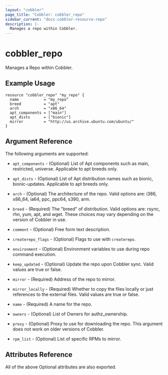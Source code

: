 ```yaml
---
layout: "cobbler"
page_title: "Cobbler: cobbler_repo"
sidebar_current: "docs-cobbler-resource-repo"
description: |-
  Manages a repo within Cobbler.
---
```


# cobbler_repo

Manages a Repo within Cobbler.

## Example Usage

```hcl
resource "cobbler_repo" "my_repo" {
  name           = "my_repo"
  breed          = "apt"
  arch           = "x86_64"
  apt_components = ["main"]
  apt_dists      = ["bionic"]
  mirror         = "http://us.archive.ubuntu.com/ubuntu/"
}
```

## Argument Reference

The following arguments are supported:

* `apt_components` - (Optional) List of Apt components such as main,
  restricted, universe. Applicable to apt breeds only.

* `apt_dists` - (Optional) List of Apt distribution names such as bionic,
  bionic-updates. Applicable to apt breeds only.

* `arch` - (Optional) The architecture of the repo. Valid options
  are: i386, x86_64, ia64, ppc, ppc64, s390, arm.

* `breed` - (Required) The "breed" of distribution. Valid options
  are: rsync, rhn, yum, apt, and wget. These choices may vary depending on the
  version of Cobbler in use.

* `comment` - (Optional) Free form text description.

* `createrepo_flags` - (Optional) Flags to use with `createrepo`.

* `environment` - (Optional) Environment variables to use during repo command
  execution.

* `keep_updated` - (Optional) Update the repo upon Cobbler sync. Valid values
  are true or false.

* `mirror` - (Required) Address of the repo to mirror.

* `mirror_locally` - (Required) Whether to copy the files locally or just
  references to the external files. Valid values are true or false.

* `name` - (Required) A name for the repo.

* `owners` - (Optional) List of Owners for authz_ownership.

* `proxy` - (Optional) Proxy to use for downloading the repo. This argument does
  not work on older versions of Cobbler.

* `rpm_list` - (Optional) List of specific RPMs to mirror.

## Attributes Reference

All of the above Optional attributes are also exported.
